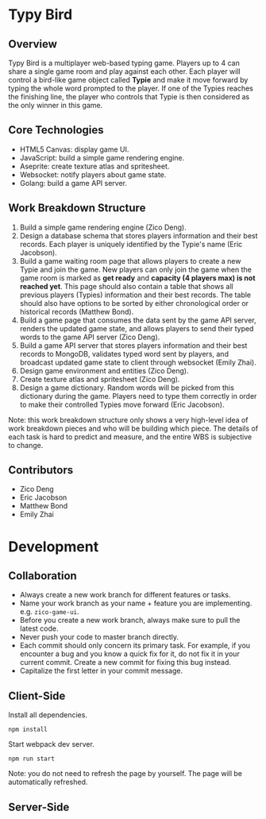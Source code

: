 # Typy Bird

## Overview

Typy Bird is a multiplayer web-based typing game. Players up to 4 can share a single game room and
play against each other. Each player will control a bird-like game object called **Typie** and make
it move forward by typing the whole word prompted to the player. If one of the Typies reaches the
finishing line, the player who controls that Typie is then considered as the only winner in this
game.

## Core Technologies

* HTML5 Canvas: display game UI.
* JavaScript: build a simple game rendering engine.
* Aseprite: create texture atlas and spritesheet.
* Websocket: notify players about game state.
* Golang: build a game API server.

## Work Breakdown Structure

1. Build a simple game rendering engine (Zico Deng).
2. Design a database schema that stores players information and their best records. Each player is
   uniquely identified by the Typie's name (Eric Jacobson).
3. Build a game waiting room page that allows players to create a new Typie and join the game. New
   players can only join the game when the game room is marked as **get ready** and **capacity (4
   players max) is not reached yet**. This page should also contain a table that shows all previous
   players (Typies) information and their best records. The table should also have options to be
   sorted by either chronological order or historical records (Matthew Bond).
4. Build a game page that consumes the data sent by the game API server, renders the updated game
   state, and allows players to send their typed words to the game API server (Zico Deng).
5. Build a game API server that stores players information and their best records to MongoDB,
   validates typed word sent by players, and broadcast updated game state to client through
   websocket (Emily Zhai).
6. Design game environment and entities (Zico Deng).
7. Create texture atlas and spritesheet (Zico Deng).
8. Design a game dictionary. Random words will be picked from this dictionary during the game.
   Players need to type them correctly in order to make their controlled Typies move forward (Eric
   Jacobson).

Note: this work breakdown structure only shows a very high-level idea of work breakdown pieces and
who will be building which piece. The details of each task is hard to predict and measure, and the
entire WBS is subjective to change.

## Contributors

* Zico Deng
* Eric Jacobson
* Matthew Bond
* Emily Zhai

# Development

## Collaboration

* Always create a new work branch for different features or tasks.
* Name your work branch as your name + feature you are implementing. e.g. `zico-game-ui`.
* Before you create a new work branch, always make sure to pull the latest code.
* Never push your code to master branch directly.
* Each commit should only concern its primary task. For example, if you encounter a bug and you know
  a quick fix for it, do not fix it in your current commit. Create a new commit for fixing this bug
  instead.
* Capitalize the first letter in your commit message.

## Client-Side

Install all dependencies.

    npm install

Start webpack dev server.

    npm run start

Note: you do not need to refresh the page by yourself. The page will be automatically refreshed.

## Server-Side
